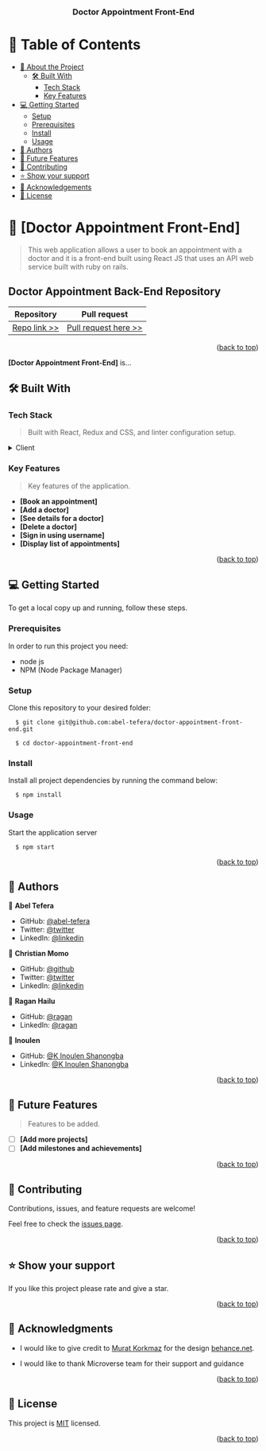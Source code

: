 <a name="readme-top"></a>

<div align="center">

  <h3><b>Doctor Appointment Front-End</b></h3>

</div>

# 📗 Table of Contents

- [📖 About the Project](#about-project)
  - [🛠 Built With](#built-with)
    - [Tech Stack](#tech-stack)
    - [Key Features](#key-features)   
- [💻 Getting Started](#getting-started)
  - [Setup](#setup)
  - [Prerequisites](#prerequisites)
  - [Install](#install)
  - [Usage](#usage)    
- [👥 Authors](#authors)
- [🔭 Future Features](#future-features)
- [🤝 Contributing](#contributing)
- [⭐️ Show your support](#support)
- [🙏 Acknowledgements](#acknowledgements)
- [📝 License](#license)

# 📖 [Doctor Appointment Front-End] <a name="about-project"></a>

> This web application allows a user to book an appointment with a doctor and it is a front-end built using React JS that uses an API web service built with ruby on rails.

## Doctor Appointment Back-End Repository

| Repository | Pull request |
|------------|------------|
|[Repo link >>](https://github.com/abel-tefera/doctor-appointment-back-end)|[Pull request here >>](https://github.com/abel-tefera/doctor-appointment-back-end/pull/1)|

<p align="right">(<a href="#readme-top">back to top</a>)</p>

**[Doctor Appointment Front-End]** is...

## 🛠 Built With <a name="built-with"></a>

### Tech Stack <a name="tech-stack"></a>

>  Built with React, Redux and CSS, and linter configuration setup.

<details>
  <summary>Client</summary>
  <ul>
    <li><a href="https://reactjs.org/">React JS</a></li>
    <li><a href="https://redux.js.org/">Redux</a></li>
    <li><a href="https://www.w3schools.com/w3css/defaulT.asp">CSS</a></li>
    <li><a href="https://www.w3schools.com/js/default.asp">JavaScript</a></li>
  </ul>
</details>

### Key Features <a name="key-features"></a>

> Key features of the application.

- **[Book an appointment]**
- **[Add a doctor]**
- **[See details for a doctor]**
- **[Delete a doctor]**
- **[Sign in using username]**
- **[Display list of appointments]**

<p align="right">(<a href="#readme-top">back to top</a>)</p>

## 💻 Getting Started <a name="getting-started"></a>

To get a local copy up and running, follow these steps.

### Prerequisites

In order to run this project you need:
- node js
- NPM (Node Package Manager)

### Setup

Clone this repository to your desired folder:

``` 
  $ git clone git@github.com:abel-tefera/doctor-appointment-front-end.git

  $ cd doctor-appointment-front-end
```
### Install

Install all project dependencies by running the command below:

``` 
  $ npm install
```
### Usage

Start the application server
``` 
  $ npm start
```

<p align="right">(<a href="#readme-top">back to top</a>)</p>

## 👥 Authors <a name="authors"></a>

👤 **Abel Tefera**

- GitHub: [@abel-tefera](https://github.com/abel-tefera)
- Twitter: [@twitter](https://twitter.com/abelteferabelay)
- LinkedIn: [@linkedin](https://www.linkedin.com/in/abel-t-belay/)

👤 **Christian Momo**

- GitHub: [@github](https://github.com/momo-87)
- Twitter: [@twitter](https://twitter.com/Momo_yde)
- LinkedIn: [@linkedin](https://www.linkedin.com/in/christian-momo/)

👤 **Ragan Hailu**

- GitHub: [@ragan](https://github.com/ragangithub)
- LinkedIn: [@ragan](https://www.linkedin.com/in/raganhailu/)

👤 **Inoulen**

- GitHub: [@K Inoulen Shanongba](https://github.com/lenkon)
- LinkedIn: [@K Inoulen Shanongba](https://www.linkedin.com/in/inoulen-konjengbam/)

<p align="right">(<a href="#readme-top">back to top</a>)</p>

## 🔭 Future Features <a name="future-features"></a>

> Features to be added.

- [ ] **[Add more projects]**
- [ ] **[Add milestones and achievements]**

<p align="right">(<a href="#readme-top">back to top</a>)</p>

## 🤝 Contributing <a name="contributing"></a>

Contributions, issues, and feature requests are welcome!

Feel free to check the [issues page](../../issues/).

<p align="right">(<a href="#readme-top">back to top</a>)</p>

## ⭐️ Show your support <a name="support"></a>

If you like this project please rate and give a star.

<p align="right">(<a href="#readme-top">back to top</a>)</p>

## 🙏 Acknowledgments <a name="acknowledgements"></a>

- I would like to give credit to [Murat Korkmaz](https://www.behance.net/muratk) for the design [behance.net](https://www.behance.net/gallery/26425031/Vespa-Responsive-Redesign).

- I would like to thank Microverse team for their support and guidance

<p align="right">(<a href="#readme-top">back to top</a>)</p>

## 📝 License <a name="license"></a>

This project is [MIT](./LICENSE) licensed.

<p align="right">(<a href="#readme-top">back to top</a>)</p>